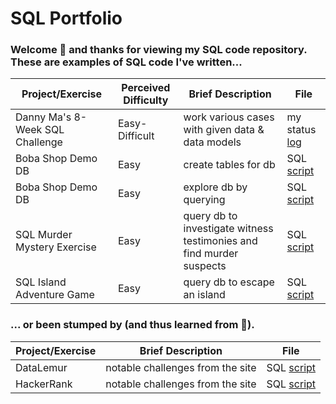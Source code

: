 SQL Portfolio
========

### Welcome :wave: and thanks for viewing my SQL code repository. These are examples of SQL code I've written...  

| Project/Exercise | Perceived Difficulty | Brief Description | File |
| ----------- | ----------- |----------- | ----------- |
| Danny Ma's 8-Week SQL Challenge | Easy-Difficult | work various cases with given data & data models | my status [log](https://github.com/elyzzab/learning-sql/blob/main/Danny%20Ma's%208-Week%20SQL%20Challenge/status-log.md) |
| Boba Shop Demo DB | Easy | create tables for db | SQL [script](https://github.com/elyzzab/learning-sql/blob/main/demo-database-boba-shop-tables.sql) |
| Boba Shop Demo DB | Easy | explore db by querying | SQL [script](https://github.com/elyzzab/learning-sql/blob/main/demo-database-boba-shop-queries.sql) |
| SQL Murder Mystery Exercise | Easy | query db to investigate witness testimonies and find murder suspects | SQL [script](https://github.com/elyzzab/learning-sql/blob/main/SLQ-murder-mystery-queries.sql) |
| SQL Island Adventure Game | Easy | query db to escape an island | SQL [script](https://github.com/elyzzab/learning-sql/blob/main/SQL-island-queries.sql) |


### ... or been stumped by (and thus learned from :brain:).

| Project/Exercise | Brief Description | File |
| ----------- | ----------- | ----------- |
| DataLemur | notable challenges from the site | SQL [script](https://github.com/elyzzab/learning-sql/blob/main/datalemur-challenges.sql) |
| HackerRank | notable challenges from the site | SQL [script](https://github.com/elyzzab/learning-sql/blob/main/hackerrank-challenges.sql) |
